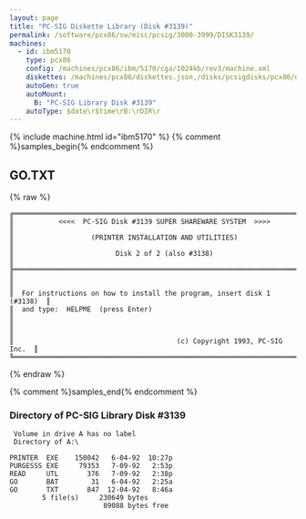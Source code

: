 ```yaml
---
layout: page
title: "PC-SIG Diskette Library (Disk #3139)"
permalink: /software/pcx86/sw/misc/pcsig/3000-3999/DISK3139/
machines:
  - id: ibm5170
    type: pcx86
    config: /machines/pcx86/ibm/5170/cga/1024kb/rev3/machine.xml
    diskettes: /machines/pcx86/diskettes.json,/disks/pcsigdisks/pcx86/diskettes.json
    autoGen: true
    autoMount:
      B: "PC-SIG Library Disk #3139"
    autoType: $date\r$time\rB:\rDIR\r
---
```


{% include machine.html id="ibm5170" %}
{% comment %}samples_begin{% endcomment %}

## GO.TXT

{% raw %}
```
╔═════════════════════════════════════════════════════════════════════════╗
║           <<<<  PC-SIG Disk #3139 SUPER SHAREWARE SYSTEM  >>>>          ║
║                   (PRINTER INSTALLATION AND UTILITIES)                  ║
║                         Disk 2 of 2 (also #3138)                        ║
╠═════════════════════════════════════════════════════════════════════════╣
║                                                                         ║
║  For instructions on how to install the program, insert disk 1 (#3138)  ║
║  and type:  HELPME  (press Enter)                                       ║
║                                                                         ║
║                                        (c) Copyright 1993, PC-SIG Inc.  ║
╚═════════════════════════════════════════════════════════════════════════╝
```
{% endraw %}

{% comment %}samples_end{% endcomment %}

### Directory of PC-SIG Library Disk #3139

     Volume in drive A has no label
     Directory of A:\

    PRINTER  EXE    150042   6-04-92  10:27p
    PURGESSS EXE     79353   7-09-92   2:53p
    READ     UTL       376   7-09-92   2:38p
    GO       BAT        31   6-04-92   2:25a
    GO       TXT       847  12-04-92   8:46a
            5 file(s)     230649 bytes
                           89088 bytes free

